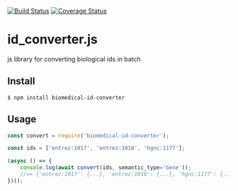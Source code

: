 [![Build Status](https://travis-ci.com/kevinxin90/id_converter.js.svg?branch=master)](https://travis-ci.com/kevinxin90/id_converter.js)
[![Coverage Status](https://coveralls.io/repos/github/kevinxin90/id_converter.js/badge.svg?branch=master)](https://coveralls.io/github/kevinxin90/id_converter.js?branch=master)

# id_converter.js
js library for converting biological ids in batch

## Install

```
$ npm install biomedical-id-converter
```

## Usage

```js
const convert = require('biomedical-id-converter');

const ids = ['entrez:1017', 'entrez:1018', 'hgnc:1177'];

(async () => {
	console.log(await convert(ids, semantic_type='Gene'));
	//=> {'entrez:1017': {...}, 'entrez:1018': {...}, 'hgnc:1177': {...}}
})();
```



